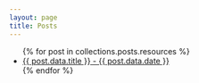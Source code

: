 ```yaml
---
layout: page
title: Posts
---
```


<ul>
  {% for post in collections.posts.resources %}
    <li>
      <a href="{{ post.relative_url }}">{{ post.data.title }} - {{ post.data.date }}</a>
    </li>
  {% endfor %}
</ul>
